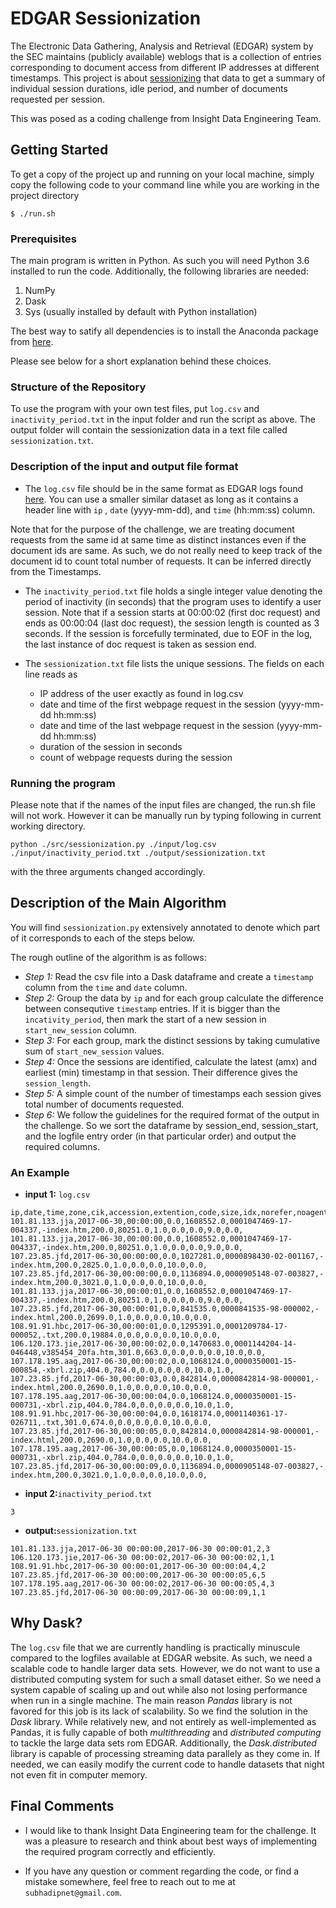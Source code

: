 # EDGAR Sessionization

The Electronic Data Gathering, Analysis and Retrieval (EDGAR) system by the SEC maintains (publicly available) weblogs that is a collection of entries corresponding to document access from different IP addresses at different timestamps. This project is about [sessionizing](https://www.wikiwand.com/en/Session_(web_analytics)) that data to get a summary of individual session durations, idle period, and number of documents requested per session.

This was posed as a coding challenge from Insight Data Engineering Team.

## Getting Started

To get a copy of the project up and running on your local machine, simply copy the following code to your command line while you are working in the project directory

```
$ ./run.sh
```

### Prerequisites

The main program is written in Python. As such you will need Python 3.6 installed to run the code. Additionally, the following libraries are needed:

1. NumPy
2. Dask
3. Sys (usually installed by default with Python installation)

The best way to satify all dependencies is to install the Anaconda package from [here](https://anaconda.org/).

Please see below for a short explanation behind these choices.

### Structure of the Repository

To use the program with your own test files, put `log.csv` and `inactivity_period.txt` in the input folder and run the script as above. The output folder will contain the sessionization data in a text file called `sessionization.txt`.

### Description of the input and output file format

+ The `log.csv` file should be in the same format as EDGAR logs found [here](https://www.sec.gov/dera/data/edgar-log-file-data-set.html). You can use a smaller similar dataset as long as it contains a header line with `ip` , `date` (yyyy-mm-dd), and `time` (hh:mm:ss) column.

Note that for the purpose of the challenge, we are treating document requests from the same id at same time as distinct instances even if the document ids are same. As such, we do not really need to keep track of the document id to count total number of requests. It can be inferred directly from the Timestamps.

+ The `inactivity_period.txt` file holds a single integer value denoting the period of inactivity (in seconds) that the program uses to identify a user session. Note that if a session starts at 00:00:02 (first doc request) and ends as 00:00:04 (last doc request), the session length is counted as 3 seconds. If the session is forcefully terminated, due to EOF in the log, the last instance of doc request is taken as session end.

+ The `sessionization.txt` file lists the unique sessions. The fields on each line reads as
  - IP address of the user exactly as found in log.csv
  - date and time of the first webpage request in the session (yyyy-mm-dd hh:mm:ss)
  - date and time of the last webpage request in the session (yyyy-mm-dd hh:mm:ss)
  - duration of the session in seconds
  - count of webpage requests during the session
  
### Running the program

Please note that if the names of the input files are changed, the run.sh file will not work. However it can be manually run by typing following in current working directory.

```
python ./src/sessionization.py ./input/log.csv ./input/inactivity_period.txt ./output/sessionization.txt
```

with the three arguments changed accordingly.

## Description of the Main Algorithm
You will find `sessionization.py` extensively annotated to denote which part of it corresponds to each of the steps below. 

The rough outline of the algorithm is as follows:

+ *Step 1:* Read the csv file into a Dask dataframe and create a `timestamp` column from the `time` and `date` column.
+ *Step 2:* Group the data by `ip` and for each group calculate the difference between consequtive `timestamp` entries. If it is bigger than the `incativity_period`, then mark the start of a new session in `start_new_session` column. 
+ *Step 3:* For each group, mark the distinct sessions by taking cumulative sum of `start_new_session` values. 
+ *Step 4:* Once the sessions are identified, calculate the latest (amx) and earliest (min) timestamp in that session. Their difference gives the `session_length`.
+ *Step 5:* A simple count of the number of timestamps each session gives total number of documents requested.
+ *Step 6:* We follow the guidelines for the required format of the output in the challenge. So we sort the dataframe by session_end, session_start, and the logfile entry order (in that particular order) and output the required columns.


### An Example
+ __input 1:__ `log.csv`

```
ip,date,time,zone,cik,accession,extention,code,size,idx,norefer,noagent,find,crawler,browser
101.81.133.jja,2017-06-30,00:00:00,0.0,1608552.0,0001047469-17-004337,-index.htm,200.0,80251.0,1.0,0.0,0.0,9.0,0.0,
101.81.133.jja,2017-06-30,00:00:00,0.0,1608552.0,0001047469-17-004337,-index.htm,200.0,80251.0,1.0,0.0,0.0,9.0,0.0,
107.23.85.jfd,2017-06-30,00:00:00,0.0,1027281.0,0000898430-02-001167,-index.htm,200.0,2825.0,1.0,0.0,0.0,10.0,0.0,
107.23.85.jfd,2017-06-30,00:00:00,0.0,1136894.0,0000905148-07-003827,-index.htm,200.0,3021.0,1.0,0.0,0.0,10.0,0.0,
101.81.133.jja,2017-06-30,00:00:01,0.0,1608552.0,0001047469-17-004337,-index.htm,200.0,80251.0,1.0,0.0,0.0,9.0,0.0,
107.23.85.jfd,2017-06-30,00:00:01,0.0,841535.0,0000841535-98-000002,-index.html,200.0,2699.0,1.0,0.0,0.0,10.0,0.0,
108.91.91.hbc,2017-06-30,00:00:01,0.0,1295391.0,0001209784-17-000052,.txt,200.0,19884.0,0.0,0.0,0.0,10.0,0.0,
106.120.173.jie,2017-06-30,00:00:02,0.0,1470683.0,0001144204-14-046448,v385454_20fa.htm,301.0,663.0,0.0,0.0,0.0,10.0,0.0,
107.178.195.aag,2017-06-30,00:00:02,0.0,1068124.0,0000350001-15-000854,-xbrl.zip,404.0,784.0,0.0,0.0,0.0,10.0,1.0,
107.23.85.jfd,2017-06-30,00:00:03,0.0,842814.0,0000842814-98-000001,-index.html,200.0,2690.0,1.0,0.0,0.0,10.0,0.0,
107.178.195.aag,2017-06-30,00:00:04,0.0,1068124.0,0000350001-15-000731,-xbrl.zip,404.0,784.0,0.0,0.0,0.0,10.0,1.0,
108.91.91.hbc,2017-06-30,00:00:04,0.0,1618174.0,0001140361-17-026711,.txt,301.0,674.0,0.0,0.0,0.0,10.0,0.0,
107.23.85.jfd,2017-06-30,00:00:05,0.0,842814.0,0000842814-98-000001,-index.html,200.0,2690.0,1.0,0.0,0.0,10.0,0.0,
107.178.195.aag,2017-06-30,00:00:05,0.0,1068124.0,0000350001-15-000731,-xbrl.zip,404.0,784.0,0.0,0.0,0.0,10.0,1.0,
107.23.85.jfd,2017-06-30,00:00:09,0.0,1136894.0,0000905148-07-003827,-index.htm,200.0,3021.0,1.0,0.0,0.0,10.0,0.0,
```

+ __input 2:__`inactivity_period.txt`

```
3
```

+ __output:__`sessionization.txt`

```
101.81.133.jja,2017-06-30 00:00:00,2017-06-30 00:00:01,2,3
106.120.173.jie,2017-06-30 00:00:02,2017-06-30 00:00:02,1,1
108.91.91.hbc,2017-06-30 00:00:01,2017-06-30 00:00:04,4,2
107.23.85.jfd,2017-06-30 00:00:00,2017-06-30 00:00:05,6,5
107.178.195.aag,2017-06-30 00:00:02,2017-06-30 00:00:05,4,3
107.23.85.jfd,2017-06-30 00:00:09,2017-06-30 00:00:09,1,1
```

## Why Dask?

 The `log.csv` file that we are currently handling is practically minuscule compared to the logfiles available at EDGAR website. As such, we need a scalable code to handle larger data sets. However, we do not want to use a distributed computing system for such a small dataset either. So we need a system capable of scaling up and out while also not losing performance when run in a single machine. The main reason *Pandas* library is not favored for this job is its lack of scalability. So we find the solution in the *Dask* library. While relatively new, and not entirely as well-implemented as Pandas, it is fully capable of both *multithreading* and *distributed computing* to tackle the large data sets rom EDGAR. Additionally, the *Dask.distributed* library is capable of processing streaming data parallely as they come in. If needed, we can easily modify the current code to handle datasets that night not even fit in computer memory.
 
 ## Final Comments
 
 + I would like to thank Insight Data Engineering team for the challenge. It was a pleasure to research and think about best ways of implementing the required program correctly and efficiently.
 
 + If you have any question or comment regarding the code, or find a mistake somewhere, feel free to reach out to me   at `subhadipnet@gmail.com`.
